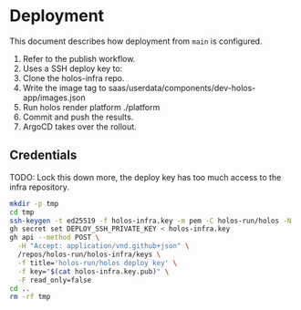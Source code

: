 # Deployment

This document describes how deployment from `main` is configured.

1. Refer to the publish workflow.
2. Uses a SSH deploy key to:
3. Clone the holos-infra repo.
4. Write the image tag to saas/userdata/components/dev-holos-app/images.json
5. Run holos render platform ./platform
6. Commit and push the results.
7. ArgoCD takes over the rollout.

## Credentials

TODO: Lock this down more, the deploy key has too much access to the infra
repository.

```bash
mkdir -p tmp
cd tmp
ssh-keygen -t ed25519 -f holos-infra.key -m pem -C holos-run/holos -N ''
gh secret set DEPLOY_SSH_PRIVATE_KEY < holos-infra.key
gh api --method POST \
  -H "Accept: application/vnd.github+json" \
  /repos/holos-run/holos-infra/keys \
  -f title='holos-run/holos deploy key' \
  -f key="$(cat holos-infra.key.pub)" \
  -F read_only=false
cd ..
rm -rf tmp
```

